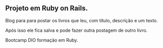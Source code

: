 
## Projeto em Ruby on Rails.

Blog para para postar os livros que leu, com título, descrição e um texto.

Após isso ele fica salva e pode fazer outra postagem de outro livro.

Bootcamp DIO formação em Ruby.
